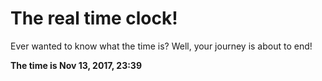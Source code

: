 # The real time clock!

Ever wanted to know what the time is? Well, your journey is about to end!

**The time is Nov 13, 2017, 23:39**